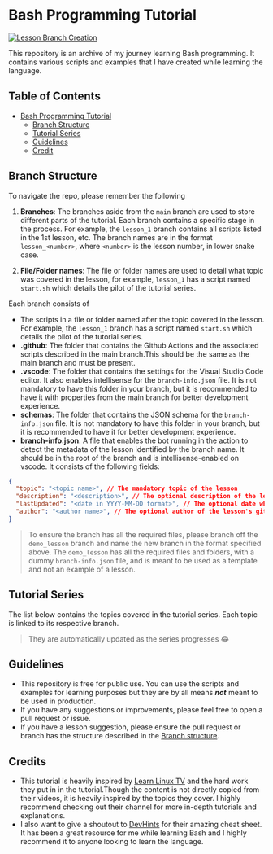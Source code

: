 # Bash Programming Tutorial

[![Lesson Branch Creation](https://github.com/itsbluejelly/Bash-Programming/actions/workflows/lesson_creation.yaml/badge.svg)](https://github.com/itsbluejelly/Bash-Programming/actions/workflows/lesson_creation.yaml)

This repository is an archive of my journey learning Bash programming. It contains various scripts and examples that I have created while learning the language.

## Table of Contents

- [Bash Programming Tutorial](#bash-programming-tutorial)
  - [Branch Structure](#branch-structure)
  - [Tutorial Series](#tutorial-series)
  - [Guidelines](#guidelines)
  - [Credit](#credits)

## Branch Structure

To navigate the repo, please remember the following

1. __Branches__: The branches aside from the `main` branch are used to store different parts of the tutorial. Each branch contains a specific stage in the process. For example, the `lesson_1` branch contains all scripts listed in the 1st lesson, etc. The branch names are in the format `lesson_<number>`, where `<number>` is the lesson number, in lower snake case.

2. __File/Folder names__: The file or folder names are used to detail what topic was covered in the lesson, for example, `lesson_1` has a script named `start.sh` which details the pilot of the tutorial series.

Each branch consists of

- The scripts in a file or folder named after the topic covered in the lesson. For example, the `lesson_1` branch has a script named `start.sh` which details the pilot of the tutorial series.
- __.github__: The folder that contains the Github Actions and the associated scripts described in the main branch.This should be the same as the main branch and must be present.
- __.vscode__: The folder that contains the settings for the Visual Studio Code editor. It also enables intellisense for the `branch-info.json` file. It is not mandatory to have this folder in your branch, but it is recommended to have it with properties from the main branch for better development experience.
- __schemas__: The folder that contains the JSON schema for the `branch-info.json` file. It is not mandatory to have this folder in your branch, but it is recommended to have it for better development experience.
- __branch-info.json__: A file that enables the bot running in the action to detect the metadata of the lesson identified by the branch name. It should be in the root of the branch and is intellisense-enabled on vscode. It consists of the following fields:

```json
{
  "topic": "<topic name>", // The mandatory topic of the lesson
  "description": "<description>", // The optional description of the lesson
  "lastUpdated": "<date in YYYY-MM-DD format>", // The optional date when the lesson was last updated. By default its when the file was last edited in the remote branch. It should be in RFC 7231 format,
  "author": "<author name>", // The optional author of the lesson's github username. By default its the name of the user who triggered the lesson workflow
}
```

> To ensure the branch has all the required files, please branch off the `demo_lesson` branch and name the new branch in the format specified above. The `demo_lesson` has all the required files and folders, with a dummy `branch-info.json` file, and is meant to be used as a template and not an example of a lesson.

## Tutorial Series

The list below contains the topics covered in the tutorial series. Each topic is linked to its respective branch.

> They are automatically updated as the series progresses 😂

<!-- Please dont delete the comments surrounding and within list of lessons🙏 -->
<!-- Start of tutorial list -->
<!-- End of tutorial list -->

## Guidelines

- This repository is free for public use. You can use the scripts and examples for learning purposes but they are by all means ___not___ meant to be used in production.
- If you have any suggestions or improvements, please feel free to open a pull request or issue.
- If you have a lesson suggestion, please ensure the pull request or branch has the structure described in the [Branch structure](#branch-structure).

## Credits

- This tutorial is heavily inspired by [Learn Linux TV](https://www.youtube.com/@LearnLinuxTV/videos) and the hard work they put in in the tutorial.Though the content is not directly copied from their videos, it is heavily inspired by the topics they cover. I highly recommend checking out their channel for more in-depth tutorials and explanations.
- I also want to give a shoutout to [DevHints](https://devhints.io/bash) for their amazing cheat sheet. It has been a great resource for me while learning Bash and I highly recommend it to anyone looking to learn the language.
